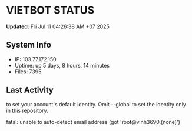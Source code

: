 # VIETBOT STATUS
**Updated**: Fri Jul 11 04:26:38 AM +07 2025

## System Info
- IP: 103.77.172.150
- Uptime: up 5 days, 8 hours, 14 minutes
- Files: 7395

## Last Activity

to set your account's default identity.
Omit --global to set the identity only in this repository.

fatal: unable to auto-detect email address (got 'root@vinh3690.(none)')
